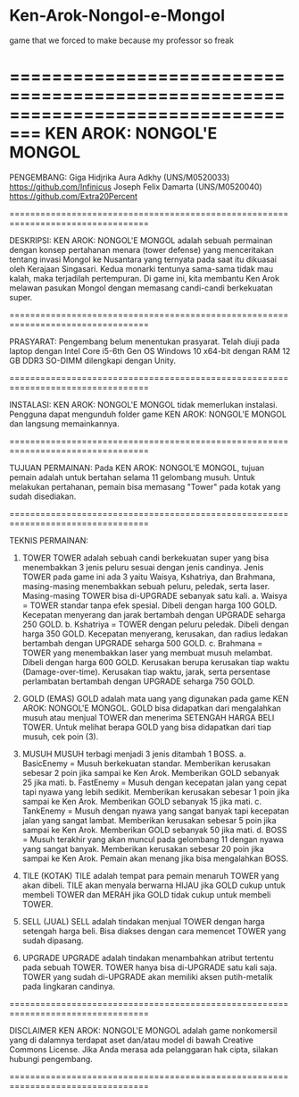 # Ken-Arok-Nongol-e-Mongol
game that we forced to make because my professor so freak


=================================================================================
			    KEN AROK: NONGOL'E MONGOL
=================================================================================

PENGEMBANG:
Giga Hidjrika Aura Adkhy (UNS/M0520033) https://github.com/Infinicus
Joseph Felix Damarta (UNS/M0520040) https://github.com/Extra20Percent

=================================================================================

DESKRIPSI:
KEN AROK: NONGOL'E MONGOL adalah sebuah permainan dengan konsep pertahanan menara (tower defense) yang menceritakan tentang invasi Mongol ke Nusantara yang ternyata pada saat itu dikuasai oleh Kerajaan Singasari. Kedua monarki tentunya sama-sama tidak mau kalah, maka terjadilah pertempuran. Di game ini, kita membantu Ken Arok melawan pasukan Mongol dengan memasang candi-candi berkekuatan super.

=================================================================================

PRASYARAT:
Pengembang belum menentukan prasyarat.
Telah diuji pada laptop dengan Intel Core i5-6th Gen OS Windows 10 x64-bit dengan RAM 12 GB DDR3 SO-DIMM dilengkapi dengan Unity.

=================================================================================

INSTALASI:
KEN AROK: NONGOL'E MONGOL tidak memerlukan instalasi. Pengguna dapat mengunduh folder game KEN AROK: NONGOL'E MONGOL dan langsung memainkannya.

=================================================================================

TUJUAN PERMAINAN:
Pada KEN AROK: NONGOL'E MONGOL, tujuan pemain adalah untuk bertahan selama 11 gelombang musuh. Untuk melakukan pertahanan, pemain bisa memasang "Tower" pada kotak yang sudah disediakan.

=================================================================================

TEKNIS PERMAINAN:

1. TOWER
TOWER adalah sebuah candi berkekuatan super yang bisa menembakkan 3 jenis peluru sesuai dengan jenis candinya. Jenis TOWER pada game ini ada 3 yaitu Waisya, Kshatriya, dan Brahmana, masing-masing menembakkan sebuah peluru, peledak, serta laser. Masing-masing TOWER bisa di-UPGRADE sebanyak satu kali.
a. Waisya = TOWER standar tanpa efek spesial. Dibeli dengan harga 100 GOLD. Kecepatan menyerang dan jarak bertambah dengan UPGRADE seharga 250 GOLD.
b. Kshatriya = TOWER dengan peluru peledak. Dibeli dengan harga 350 GOLD. Kecepatan menyerang, kerusakan, dan radius ledakan bertambah dengan UPGRADE seharga 500 GOLD.
c. Brahmana = TOWER yang menembakkan laser yang membuat musuh melambat. Dibeli dengan harga 600 GOLD. Kerusakan berupa kerusakan tiap waktu (Damage-over-time). Kerusakan tiap waktu, jarak, serta persentase perlambatan bertambah dengan UPGRADE seharga 750 GOLD.

2. GOLD (EMAS)
GOLD adalah mata uang yang digunakan pada game KEN AROK: NONGOL'E MONGOL. GOLD bisa didapatkan dari mengalahkan musuh atau menjual TOWER dan menerima SETENGAH HARGA BELI TOWER. Untuk melihat berapa GOLD yang bisa didapatkan dari tiap musuh, cek poin (3).

3. MUSUH
MUSUH terbagi menjadi 3 jenis ditambah 1 BOSS.
a. BasicEnemy = Musuh berkekuatan standar. Memberikan kerusakan sebesar 2 poin jika sampai ke Ken Arok. Memberikan GOLD sebanyak 25 jika mati.
b. FastEnemy = Musuh dengan kecepatan jalan yang cepat tapi nyawa yang lebih sedikit. Memberikan kerusakan sebesar 1 poin jika sampai ke Ken Arok. Memberikan GOLD sebanyak 15 jika mati.
c. TankEnemy = Musuh dengan nyawa yang sangat banyak tapi kecepatan jalan yang sangat lambat. Memberikan kerusakan sebesar 5 poin jika sampai ke Ken Arok. Memberikan GOLD sebanyak 50 jika mati.
d. BOSS = Musuh terakhir yang akan muncul pada gelombang 11 dengan nyawa yang sangat banyak. Memberikan kerusakan sebesar 20 poin jika sampai ke Ken Arok. Pemain akan menang jika bisa mengalahkan BOSS.

4. TILE (KOTAK)
TILE adalah tempat para pemain menaruh TOWER yang akan dibeli. TILE akan menyala berwarna HIJAU jika GOLD cukup untuk membeli TOWER dan MERAH jika GOLD tidak cukup untuk membeli TOWER.

5. SELL (JUAL)
SELL adalah tindakan menjual TOWER dengan harga setengah harga beli. Bisa diakses dengan cara memencet TOWER yang sudah dipasang.

6. UPGRADE
UPGRADE adalah tindakan menambahkan atribut tertentu pada sebuah TOWER. TOWER hanya bisa di-UPGRADE satu kali saja. TOWER yang sudah di-UPGRADE akan memiliki aksen putih-metalik pada lingkaran candinya.

=================================================================================

DISCLAIMER
KEN AROK: NONGOL'E MONGOL adalah game nonkomersil yang di dalamnya terdapat aset dan/atau model di bawah Creative Commons License. Jika Anda merasa ada pelanggaran hak cipta, silakan hubungi pengembang.

=================================================================================
